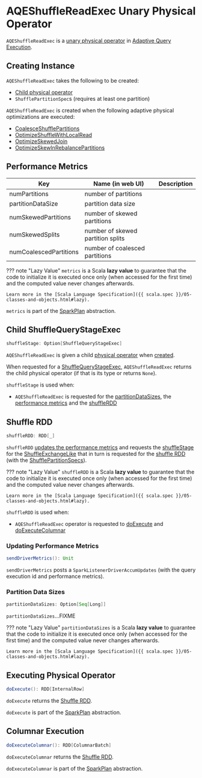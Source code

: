 # AQEShuffleReadExec Unary Physical Operator

`AQEShuffleReadExec` is a [unary physical operator](../physical-operators/UnaryExecNode.md) in [Adaptive Query Execution](../adaptive-query-execution/index.md).

## Creating Instance

`AQEShuffleReadExec` takes the following to be created:

* [Child physical operator](#child)
* <span id="partitionSpecs"> `ShufflePartitionSpec`s (requires at least one partition)

`AQEShuffleReadExec` is created when the following adaptive physical optimizations are executed:

* [CoalesceShufflePartitions](CoalesceShufflePartitions.md#updateShuffleReads)
* [OptimizeShuffleWithLocalRead](OptimizeShuffleWithLocalRead.md#createLocalRead)
* [OptimizeSkewedJoin](OptimizeSkewedJoin.md#tryOptimizeJoinChildren)
* [OptimizeSkewInRebalancePartitions](OptimizeSkewInRebalancePartitions.md#tryOptimizeSkewedPartitions)

## <span id="metrics"> Performance Metrics

Key                     | Name (in web UI)                  | Description
------------------------|-----------------------------------|---------
 numPartitions          | number of partitions              |
 partitionDataSize      | partition data size               |
 numSkewedPartitions    | number of skewed partitions       |
 numSkewedSplits        | number of skewed partition splits |
 numCoalescedPartitions | number of coalesced partitions    |

??? note "Lazy Value"
    `metrics` is a Scala **lazy value** to guarantee that the code to initialize it is executed once only (when accessed for the first time) and the computed value never changes afterwards.

    Learn more in the [Scala Language Specification]({{ scala.spec }}/05-classes-and-objects.html#lazy).

`metrics` is part of the [SparkPlan](../physical-operators/SparkPlan.md#metrics) abstraction.

## <span id="child"><span id="shuffleStage"> Child ShuffleQueryStageExec

```scala
shuffleStage: Option[ShuffleQueryStageExec]
```

`AQEShuffleReadExec` is given a child [physical operator](../physical-operators/SparkPlan.md) when [created](#creating-instance).

When requested for a [ShuffleQueryStageExec](ShuffleQueryStageExec), `AQEShuffleReadExec` returns the child physical operator (if that is its type or returns `None`).

`shuffleStage` is used when:

* `AQEShuffleReadExec` is requested for the [partitionDataSizes](#partitionDataSizes), the [performance metrics](#metrics) and the [shuffleRDD](#shuffleRDD)

## <span id="shuffleRDD"> Shuffle RDD

```scala
shuffleRDD: RDD[_]
```

`shuffleRDD` [updates the performance metrics](#sendDriverMetrics) and requests the [shuffleStage](#shuffleStage) for the [ShuffleExchangeLike](#shuffle) that in turn is requested for the [shuffle RDD](../physical-operators/ShuffleExchangeLike.md#getShuffleRDD) (with the [ShufflePartitionSpecs](#partitionSpecs)).

??? note "Lazy Value"
    `shuffleRDD` is a Scala **lazy value** to guarantee that the code to initialize it is executed once only (when accessed for the first time) and the computed value never changes afterwards.

    Learn more in the [Scala Language Specification]({{ scala.spec }}/05-classes-and-objects.html#lazy).

`shuffleRDD` is used when:

* `AQEShuffleReadExec` operator is requested to [doExecute](#doExecute) and [doExecuteColumnar](#doExecuteColumnar)

### <span id="sendDriverMetrics"> Updating Performance Metrics

```scala
sendDriverMetrics(): Unit
```

`sendDriverMetrics` posts a `SparkListenerDriverAccumUpdates` (with the query execution id and performance metrics).

### <span id="partitionDataSizes"> Partition Data Sizes

```scala
partitionDataSizes: Option[Seq[Long]]
```

`partitionDataSizes`...FIXME

??? note "Lazy Value"
    `partitionDataSizes` is a Scala **lazy value** to guarantee that the code to initialize it is executed once only (when accessed for the first time) and the computed value never changes afterwards.

    Learn more in the [Scala Language Specification]({{ scala.spec }}/05-classes-and-objects.html#lazy).

## <span id="doExecute"> Executing Physical Operator

```scala
doExecute(): RDD[InternalRow]
```

`doExecute` returns the [Shuffle RDD](#shuffleRDD).

`doExecute` is part of the [SparkPlan](../physical-operators/SparkPlan.md#doExecute) abstraction.

## <span id="doExecuteColumnar"> Columnar Execution

```scala
doExecuteColumnar(): RDD[ColumnarBatch]
```

`doExecuteColumnar` returns the [Shuffle RDD](#shuffleRDD).

`doExecuteColumnar` is part of the [SparkPlan](../physical-operators/SparkPlan.md#doExecuteColumnar) abstraction.
